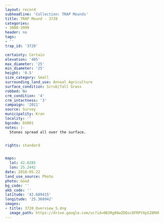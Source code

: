 ```yaml
---
layout: record
subheadline: 'Collection: TRAP Mounds'
title: TRAP Mound - 3720
categories:
- 3000-3999
header: no
tags:
- ''
trap_id: '3720'

certainty: Certain
elevation: '485'
max_diameter: '25'
min_diameter: '25'
height: '0.5'
size_category: Small
surrounding_land_use: Annual Agriculture
surface_condition: Scrub|Tall Grass
robbed: No
crm_condition: '4'
crm_intactness: '3'
campaign: '2011'
source: Survey
municipality: Kran
locality: ''
bgcode: DS001
notes: |-
  Stones spread all over the surface.


rights: standard


maps:
  lat: 42.6285
  lon: 25.2442
date: 2018-05-22
land_use_source: Photo
photo: Good
bg_code: ''
akb_code: ''
latitude: '42.689415'
longitude: '25.368942'
images:
- title: 3720_Overview_S.dng
  image_path: https://drive.google.com/uc?id=0B3Rg88wZDQscOFRPYXpSZ0RHbHM
---
```

